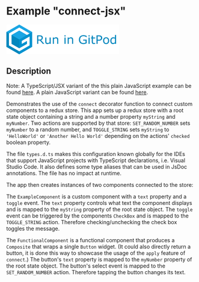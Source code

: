# Example "connect-jsx"

[![GitPod Logo](../../doc/run-in-gitpod.png)](https://gitpod.io/#example=bind-one-way/https://github.com/eclipsesource/tabris-decorators/tree/master/examples/connect-jsx)

## Description

Note: A TypeScript/JSX variant of the this plain JavaScript example can be found [here](../connect). A plain JavaScript variant can be found [here](../connect-js).

Demonstrates the use of the `connect` decorator function to connect custom components to a redux store. This app sets up a redux store with a root state object containing a string  and a number property `myString` and `myNumber`. Two actions are supported by that store: `SET_RANDOM_NUMBER` sets `myNumber` to a random number, and `TOGGLE_STRING` sets `myString` to `'HelloWorld'` or `'Another Hello World'` depending on the actions' `checked` boolean property.

The file `types.d.ts` makes this configuration known globally for the IDEs that support JavaScript projects with TypeScript declarations, i.e. Visual Studio Code. It also defines some type aliases that can be used in JsDoc annotations. The file has no impact at runtime.

The app then creates instances of two components connected to the store:

The `ExampleComponent` is a custom component with a `text` property and a `toggle` event. The `text` property controls what text the component displays and is mapped to the `myString` property of the root state object. The `toggle` event can be triggered by the components `CheckBox` and is mapped to the `TOGGLE_STRING` action. Therefore checking/unchecking the check box toggles the message.

The `FunctionalComponent` is a functional component that produces a `Composite` that wraps a single `Button` widget. (It could also directly return a button, it is done this way to showcase the usage of the `apply` feature of `connect`.) The button's `text` property is mapped to the `myNumber` property of the root state object. The button's select event is mapped to the `SET_RANDOM_NUMBER` action. Therefore tapping the button changes its text.
